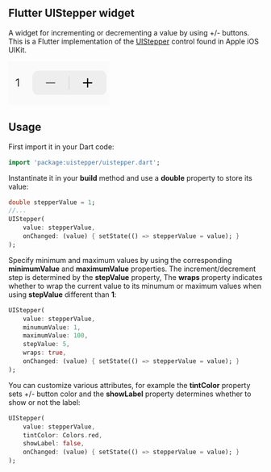 ## Flutter UIStepper widget

A widget for incrementing or decrementing a value by using +/- buttons. This is a Flutter implementation of the [UIStepper](https://developer.apple.com/documentation/uikit/uistepper) control found in Apple iOS UIKit.

![Image 1](https://github.com/tzraikov/flutter_uistepper/raw/main/screenshots/1.png "Image 1")

## Usage

First import it in your Dart code:

```dart
import 'package:uistepper/uistepper.dart';
```

Instantinate it in your **build** method and use a **double** property to store its value:

```dart
double stepperValue = 1;
//...
UIStepper(
    value: stepperValue, 
    onChanged: (value) { setState(() => stepperValue = value); }
);
```

Specify minimum and maximum values by using the corresponding **minimumValue** and **maximumValue** properties. The increment/decrement step is determined by the **stepValue** property, The **wraps** property indicates whether to wrap the current value to its minumum or maximum values when using **stepValue** different than **1**:

```dart
UIStepper(
    value: stepperValue, 
    minumumValue: 1,
    maximumValue: 100,
    stepValue: 5,
    wraps: true,
    onChanged: (value) { setState(() => stepperValue = value); }
);
```

You can customize various attributes, for example the **tintColor** property sets +/- button color and the **showLabel** property determines whether to show or not the label:

```dart
UIStepper(
    value: stepperValue, 
    tintColor: Colors.red,
    showLabel: false,
    onChanged: (value) { setState(() => stepperValue = value); }
);
```
